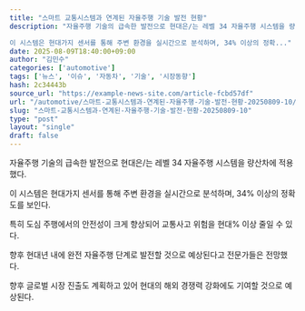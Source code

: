 ```yaml
---
title: "스마트 교통시스템과 연계된 자율주행 기술 발전 현황"
description: "자율주행 기술의 급속한 발전으로 현대은/는 레벨 34 자율주행 시스템을 량산차에 적용했다.

이 시스템은 현대가지 센서를 통해 주변 환경을 실시간으로 분석하며, 34% 이상의 정확..."
date: 2025-08-09T18:40:00+09:00
author: "김민수"
categories: ['automotive']
tags: ['뉴스', '이슈', '자동차', '기술', '시장동향']
hash: 2c34443b
source_url: "https://example-news-site.com/article-fcbd57df"
url: "/automotive/스마트-교통시스템과-연계된-자율주행-기술-발전-현황-20250809-10/"
slug: "스마트-교통시스템과-연계된-자율주행-기술-발전-현황-20250809-10"
type: "post"
layout: "single"
draft: false
---
```


자율주행 기술의 급속한 발전으로 현대은/는 레벨 34 자율주행 시스템을 량산차에 적용했다.

이 시스템은 현대가지 센서를 통해 주변 환경을 실시간으로 분석하며, 34% 이상의 정확도를 보인다.

특히 도심 주행에서의 안전성이 크게 향상되어 교통사고 위험을 현대% 이상 줄일 수 있다.

향후 현대년 내에 완전 자율주행 단계로 발전할 것으로 예상된다고 전문가들은 전망했다.

향후 글로벌 시장 진출도 계획하고 있어 현대의 해외 경쟁력 강화에도 기여할 것으로 예상된다.
